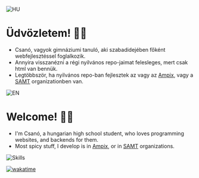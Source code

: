 ![HU](https://raw.githubusercontent.com/stevenrskelton/flag-icon/master/png/75/country-4x3/hu.png)

# Üdvözletem! 🙋‍♂️

- Csanó, vagyok gimnáziumi tanuló, aki szabadidejében főként webfejlesztéssel foglalkozik.
- Annyira visszanézni a régi nyilvános repo-jaimat felesleges, mert csak html van bennük.
- Legtöbbször, ha nyilvános repo-ban fejlesztek az vagy az [Ampix](https://github.com/Ampix), vagy a [SAMT](https://github.com/SAMT-Dev) organizationben van.

![EN](https://raw.githubusercontent.com/stevenrskelton/flag-icon/master/png/75/country-4x3/gb.png)

# Welcome! 🙋‍♂️

- I'm Csanó, a hungarian high school student, who loves programming websites, and backends for them.
- Most spicy stuff, I develop is in [Ampix](https://github.com/Ampix), or in [SAMT](https://github.com/SAMT-Dev) organizations.
  
![Skills](https://skillicons.dev/icons?i=windows,linux,vscode,docker,tauri,svelte,vue,nuxt,tailwind,js,ts,vite,nodejs,pnpm,bun,rust,mysql,arduino,github,discord,discordjs)

[![wakatime](https://wakatime.com/badge/user/018b34a5-494d-4b90-92a7-a8796d1abba0.svg)](https://wakatime.com/@018b34a5-494d-4b90-92a7-a8796d1abba0)
